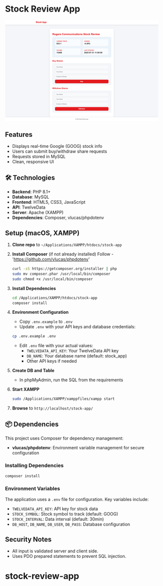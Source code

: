 # Stock Review App

![Stock Review App](./assets/images/stock-app.png)


## Features

- Displays real-time Google (GOOG) stock info
- Users can submit buy/withdraw share requests
- Requests stored in MySQL
- Clean, responsive UI
  
## 🛠️ Technologies

- **Backend**: PHP 8.1+
- **Database**: MySQL
- **Frontend**: HTML5, CSS3, JavaScript
- **API**: TwelveData
- **Server**: Apache (XAMPP)
- **Dependencies**: Composer, vlucas/phpdotenv

## Setup (macOS, XAMPP)

1. **Clone repo** to `~/Applications/XAMPP/htdocs/stock-app`

2. **Install Composer** (if not already installed) Follow - 'https://github.com/vlucas/phpdotenv'
   ```bash
   curl -sS https://getcomposer.org/installer | php
   sudo mv composer.phar /usr/local/bin/composer
   sudo chmod +x /usr/local/bin/composer
   ```

3. **Install Dependencies**
   ```bash
   cd /Applications/XAMPP/htdocs/stock-app
   composer install
   ```

4. **Environment Configuration**
   - Copy `.env.example` to `.env`
   - Update `.env` with your API keys and database credentials:
   ```bash
   cp .env.example .env
   ```
   - Edit `.env` file with your actual values:
     - `TWELVEDATA_API_KEY`: Your TwelveData API key
     - `DB_NAME`: Your database name (default: stock_app)
     - Other API keys if needed

5. **Create DB and Table**  
   - In phpMyAdmin, run the SQL from the requirements

6. **Start XAMPP** 
   ```bash
   sudo /Applications/XAMPP/xamppfiles/xampp start
   ```

7. **Browse** to `http://localhost/stock-app/`

## 📦 Dependencies

This project uses Composer for dependency management:

- **vlucas/phpdotenv**: Environment variable management for secure configuration

### Installing Dependencies
```bash
composer install
```

### Environment Variables
The application uses a `.env` file for configuration. Key variables include:

- `TWELVEDATA_API_KEY`: API key for stock data
- `STOCK_SYMBOL`: Stock symbol to track (default: GOOG)
- `STOCK_INTERVAL`: Data interval (default: 30min)
- `DB_HOST`, `DB_NAME`, `DB_USER`, `DB_PASS`: Database configuration

## Security Notes

- All input is validated server and client side.
- Uses PDO prepared statements to prevent SQL injection.

# stock-review-app
